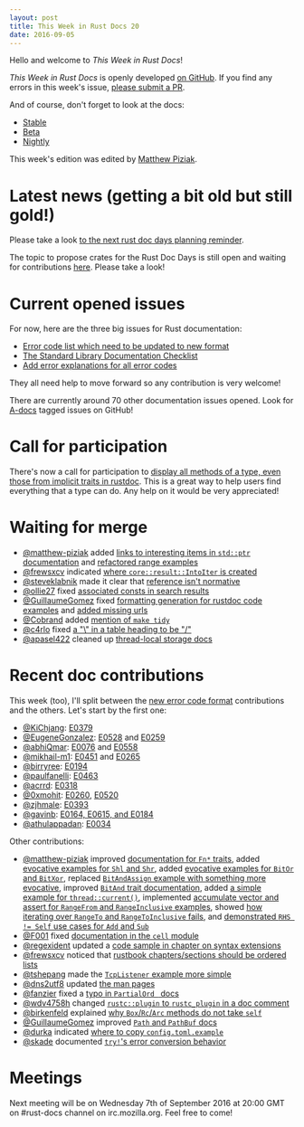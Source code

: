 ```yaml
---
layout: post
title: This Week in Rust Docs 20
date: 2016-09-05
---
```


Hello and welcome to *This Week in Rust Docs*!

*This Week in Rust Docs* is openly developed [on GitHub](https://github.com/GuillaumeGomez/this-week-in-rust-docs).
If you find any errors in this week's issue, [please submit a PR](https://github.com/GuillaumeGomez/this-week-in-rust-docs/pulls).

And of course, don't forget to look at the docs:

* [Stable](https://doc.rust-lang.org/)
* [Beta](http://doc.rust-lang.org/beta/)
* [Nightly](http://doc.rust-lang.org/nightly/)

This week's edition was edited by [Matthew Piziak](https://github.com/matthew-piziak).

# Latest news (getting a bit old but still gold!)

Please take a look [to the next rust doc days planning reminder](https://users.rust-lang.org/t/reminder-planning-the-next-rust-doc-days/6901).

The topic to propose crates for the Rust Doc Days is still open and waiting for contributions [here](https://users.rust-lang.org/t/call-for-proposals-for-next-rust-doc-days-crates/6685). Please take a look!

# Current opened issues

For now, here are the three big issues for Rust documentation:

* [Error code list which need to be updated to new format](https://github.com/rust-lang/rust/issues/35233)
* [The Standard Library Documentation Checklist](https://github.com/rust-lang/rust/issues/29329)
* [Add error explanations for all error codes](https://github.com/rust-lang/rust/issues/32777)

They all need help to move forward so any contribution is very welcome!

There are currently around 70 other documentation issues opened. Look for [A-docs](https://github.com/rust-lang/rust/issues?q=is%3Aopen+is%3Aissue+label%3AA-docs) tagged issues on GitHub!

# Call for participation

There's now a call for participation to [display all methods of a type, even those from implicit traits in rustdoc](https://github.com/rust-lang/rust/issues/33772). This is a great way to help users find everything that a type can do. Any help on it would be very appreciated!

# Waiting for merge

* [@matthew-piziak](https://github.com/matthew-piziak) added [links to interesting items in `std::ptr` documentation](https://github.com/rust-lang/rust/pull/35880) and [refactored range examples](https://github.com/rust-lang/rust/pull/35759)
* [@frewsxcv](https://github.com/frewsxcv) indicated [where `core::result::IntoIter` is created](https://github.com/rust-lang/rust/pull/35845)
* [@steveklabnik](https://github.com/steveklabnik) made it clear that [reference isn't normative](https://github.com/rust-lang/rust/pull/35102)
* [@ollie27](https://github.com/ollie27) fixed [associated consts in search results](https://github.com/rust-lang/rust/pull/36078)
* [@GuillaumeGomez](https://github.com/GuillaumeGomez) fixed [formatting generation for rustdoc code examples](https://github.com/rust-lang/rust/pull/35012) and [added missing urls](https://github.com/rust-lang/rust/pull/36243)
* [@Cobrand](Cobrand) added [mention of `make tidy`](https://github.com/rust-lang/rust/pull/36241)
* [@c4rlo](https://github.com/c4rlo) fixed [a "\\" in a table heading to be "/"](https://github.com/rust-lang/rust/pull/36204)
* [@apasel422](https://github.com/apasel422) cleaned up [thread-local storage docs](https://github.com/rust-lang/rust/pull/36263)


# Recent doc contributions

This week (too), I'll split between the [new error code format](https://github.com/rust-lang/rust/issues/35233) contributions and the others. Let's start by the first one:

* [@KiChjang](https://github.com/KiChjang): [E0379](https://github.com/rust-lang/rust/pull/35480)
* [@EugeneGonzalez](https://github.com/EugeneGonzalez): [E0528](https://github.com/rust-lang/rust/pull/36205) and [E0259](https://github.com/rust-lang/rust/pull/35773)
* [@abhiQmar](https://github.com/abhiQmar): [E0076](https://github.com/rust-lang/rust/pull/36050) and [E0558](https://github.com/rust-lang/rust/pull/36223)
* [@mikhail-m1](https://github.com/mikhail-m1): [E0451](https://github.com/rust-lang/rust/pull/36054) and [E0265](https://github.com/rust-lang/rust/pull/36147)
* [@birryree](https://github.com/birryree): [E0194](https://github.com/rust-lang/rust/pull/36148)
* [@paulfanelli](https://github.com/paulfanelli): [E0463](https://github.com/rust-lang/rust/pull/36060)
* [@acrrd](https://github.com/acrrd): [E0318](https://github.com/rust-lang/rust/pull/36079)
* [@0xmohit](https://github.com/0xmohit): [E0260](https://github.com/rust-lang/rust/pull/36100), [E0520](https://github.com/rust-lang/rust/pull/36135)
* [@zjhmale](https://github.com/zjhmale): [E0393](https://github.com/rust-lang/rust/pull/36114)
* [@gavinb](https://github.com/gavinb): [E0164, E0615, and E0184](https://github.com/rust-lang/rust/pull/36125)
* [@athulappadan](https://github.com/athulappadan): [E0034](https://github.com/rust-lang/rust/pull/36136)

Other contributions:

* [@matthew-piziak](https://github.com/matthew-piziak) improved [documentation for `Fn*` traits](https://github.com/rust-lang/rust/pull/35810), added [evocative examples for `Shl` and `Shr`](https://github.com/rust-lang/rust/pull/35863), added [evocative examples for `BitOr` and `BitXor`](https://github.com/rust-lang/rust/pull/35926), replaced [`BitAndAssign` example with something more evocative](https://github.com/rust-lang/rust/pull/35927), improved [`BitAnd` trait documentation](https://github.com/rust-lang/rust/pull/35993), added [a simple example for `thread::current()`](https://github.com/rust-lang/rust/pull/35997), implemented [accumulate vector and assert for `RangeFrom` and `RangeInclusive` examples](https://github.com/rust-lang/rust/pull/35758), showed [how iterating over `RangeTo` and `RangeToInclusive` fails](https://github.com/rust-lang/rust/pull/35771), and [demonstrated `RHS != Self` use cases for `Add` and `Sub`](https://github.com/rust-lang/rust/pull/35793)
* [@F001](https://github.com/F001) fixed [documentation in the `cell` module](https://github.com/rust-lang/rust/pull/35895)
* [@regexident](https://github.com/regexident) updated a [code sample in chapter on syntax extensions](https://github.com/rust-lang/rust/pull/35962)
* [@frewsxcv](https://github.com/frewsxcv) noticed that [rustbook chapters/sections should be ordered lists](https://github.com/rust-lang/rust/pull/36130)
* [@tshepang](https://github.com/tshepang) made the [`TcpListener` example more simple](https://github.com/rust-lang/rust/pull/36134)
* [@dns2utf8](https://github.com/dns2utf8) updated [the man pages](https://github.com/rust-lang/rust/pull/36152)
* [@fanzier](https://github.com/fanzier) fixed a [typo in `PartialOrd ` docs](https://github.com/rust-lang/rust/pull/36165)
* [@wdv4758h](https://github.com/wdv4758h) changed [`rustc::plugin` to `rustc_plugin` in a doc comment](https://github.com/rust-lang/rust/pull/36169)
* [@birkenfeld](https://github.com/birkenfeld) explained [why `Box`/`Rc`/`Arc` methods do not take `self`](https://github.com/rust-lang/rust/pull/35418)
* [@GuillaumeGomez](https://github.com/GuillaumeGomez) improved [`Path` and `PathBuf` docs](https://github.com/rust-lang/rust/pull/35786)
* [@durka](https://github.com/durka) indicated [where to copy `config.toml.example`](https://github.com/rust-lang/rust/pull/36231)
* [@skade](https://github.com/skade) documented [`try!`'s error conversion behavior](https://github.com/rust-lang/rust/pull/36099)

# Meetings

Next meeting will be on Wednesday 7th of September 2016 at 20:00 GMT on #rust-docs channel on irc.mozilla.org. Feel free to come!
